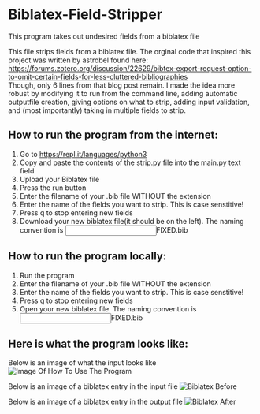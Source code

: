 # Biblatex-Field-Stripper
This program takes out undesired fields from a biblatex file

This file strips fields from a biblatex file. The orginal code that inspired this project was written by astrobel found here: 
https://forums.zotero.org/discussion/22629/bibtex-export-request-option-to-omit-certain-fields-for-less-cluttered-bibliographies  
Though, only 6 lines from that blog post remain. 
I made the idea more robust by modifying it to run from the command line, adding automatic outputfile creation, giving options on what 
to strip, adding input validation, and (most importantly) taking in multiple fields to strip.


## How to run the program from the internet:
1. Go to https://repl.it/languages/python3
2. Copy and paste the contents of the strip.py file into the main.py text field
3. Upload your Biblatex file
4. Press the run button
5. Enter the filename of your .bib file WITHOUT the extension 
6. Enter the name of the fields you want to strip. This is case senstitive!
7. Press q to stop entering new fields
8. Download your new biblatex file(it should be on the left). The naming convention is <input filename>FIXED.bib


## How to run the program locally:
1. Run the program
2. Enter the filename of your .bib file WITHOUT the extension
3. Enter the name of the fields you want to strip. This is case senstitive!
4. Press q to stop entering new fields
5. Open your new biblatex file. The naming convention is <input filename>FIXED.bib


## Here is what the program looks like:

Below is an image of what the input looks like
![Image Of How To Use The Program](https://i.imgur.com/WTX2h92.png)


Below is an image of a biblatex entry in the input file
![Biblatex Before](https://i.imgur.com/qcRPTow.png)


Below is an image of a biblatex entry in the output file
![Biblatex After](https://i.imgur.com/WAT2nCV.png) 





